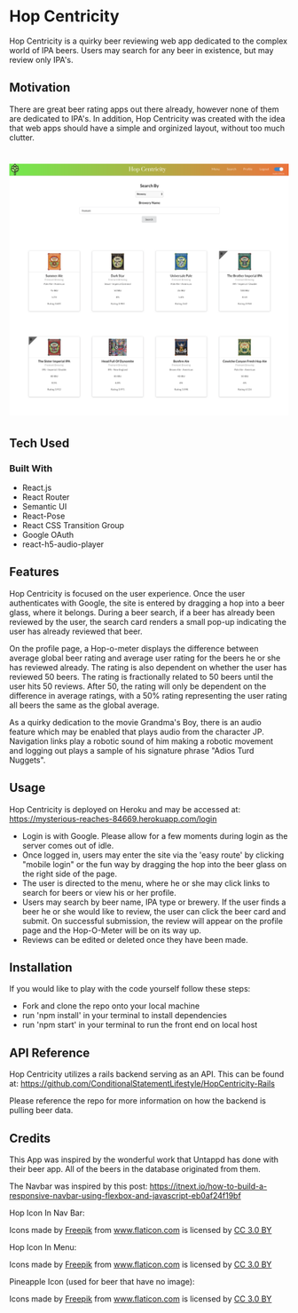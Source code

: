 # Hop Centricity

Hop Centricity is a quirky beer reviewing web app dedicated to the complex world of IPA beers. Users may search for any beer in existence, but may review only IPA's. 
  
## Motivation
  
There are great beer rating apps out there already, however none of them are dedicated to IPA's. In addition, Hop Centricity was created with the idea that web apps should have a simple and orginized layout, without too much clutter. 

# ![ScreenShot](/src/Pictures/ScreenShot.png)

## Tech Used

### Built With

- React.js
- React Router
- Semantic UI
- React-Pose
- React CSS Transition Group
- Google OAuth
- react-h5-audio-player

## Features

Hop Centricity is focused on the user experience. Once the user authenticates with Google, the site is entered by dragging a hop into a beer glass, where it belongs. During a beer search, if a beer has already been reviewed by the user, the search card renders a small pop-up indicating the user has already reviewed that beer. 

On the profile page, a Hop-o-meter displays the difference between average global beer rating and average user rating for the beers he or she has reviewed already. The rating is also dependent on whether the user has reviewed 50 beers. The rating is fractionally related to 50 beers until the user hits 50 reviews. After 50, the rating will only be dependent on the difference in average ratings, with a 50% rating representing the user rating all beers the same as the global average. 

As a quirky dedication to the movie Grandma's Boy, there is an audio feature which may be enabled that plays audio from the character JP. Navigation links play a robotic sound of him making a robotic movement and logging out plays a sample of his signature phrase "Adios Turd Nuggets". 

## Usage

Hop Centricity is deployed on Heroku and may be accessed at: https://mysterious-reaches-84669.herokuapp.com/login

- Login is with Google. Please allow for a few moments during login as the server comes out of idle. 
- Once logged in, users may enter the site via the 'easy route' by clicking "mobile login" or the fun way by dragging the hop into the beer glass on the right side of the page. 
- The user is directed to the menu, where he or she may click links to search for beers or view his or her profile. 
- Users may search by beer name, IPA type or brewery. If the user finds a beer he or she would like to review, the user can click the beer card and submit. On successful submission, the review will appear on the profile page and the Hop-O-Meter will be on its way up. 
- Reviews can be edited or deleted once they have been made.  

## Installation

If you would like to play with the code yourself follow these steps:
- Fork and clone the repo onto your local machine
- run 'npm install' in your terminal to install dependencies
- run 'npm start' in your terminal to run the front end on local host

## API Reference

Hop Centricity utilizes a rails backend serving as an API. This can be found at: https://github.com/ConditionalStatementLifestyle/HopCentricity-Rails

Please reference the repo for more information on how the backend is pulling beer data.

## Credits

This App was inspired by the wonderful work that Untappd has done with their beer app. All of the beers in the database originated from them. 

The Navbar was inspired by this post: https://itnext.io/how-to-build-a-responsive-navbar-using-flexbox-and-javascript-eb0af24f19bf

Hop Icon In Nav Bar: <div>Icons made by <a href="https://www.freepik.com/" title="Freepik">Freepik</a> from <a href="https://www.flaticon.com/" 			    title="Flaticon">www.flaticon.com</a> is licensed by <a href="http://creativecommons.org/licenses/by/3.0/" 			    title="Creative Commons BY 3.0" target="_blank">CC 3.0 BY</a></div>


Hop Icon In Menu: <div>Icons made by <a href="https://www.freepik.com/?__hstc=57440181.b7dd6c098b16a0f1b6aa07dbb03e7523.1560196277027.1560198610411.1560202625999.3&__hssc=57440181.4.1560202625999&__hsfp=2153447817" title="Freepik">Freepik</a> from <a href="https://www.flaticon.com/" 			    title="Flaticon">www.flaticon.com</a> is licensed by <a href="http://creativecommons.org/licenses/by/3.0/" 			    title="Creative Commons BY 3.0" target="_blank">CC 3.0 BY</a></div>

Pineapple Icon (used for beer that have no image): <div>Icons made by <a href="https://www.freepik.com/" title="Freepik">Freepik</a> from <a href="https://www.flaticon.com/" 			    title="Flaticon">www.flaticon.com</a> is licensed by <a href="http://creativecommons.org/licenses/by/3.0/" 			    title="Creative Commons BY 3.0" target="_blank">CC 3.0 BY</a></div>
